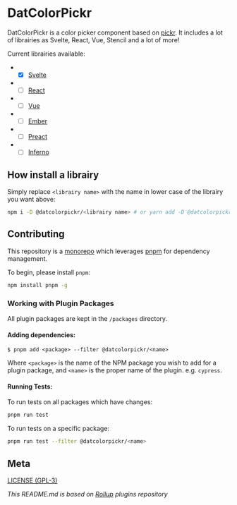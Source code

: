 # DatColorPickr

DatColorPickr is a color picker component based on [pickr](https://github.com/Simonwep/pickr). It includes a lot of librairies as Svelte, React, Vue, Stencil and a lot of more!

Current librairies available:
 
 - - [x] [Svelte](https://github.com/Olyno/DatColorPickr/tree/master/packages/svelte)
 - - [ ] [React](https://github.com/Olyno/DatColorPickr/tree/master/packages/react)
 - - [ ] [Vue](https://github.com/Olyno/DatColorPickr/tree/master/packages/vue)
 - - [ ] [Ember](https://github.com/Olyno/DatColorPickr/tree/master/packages/ember)
 - - [ ] [Preact](https://github.com/Olyno/DatColorPickr/tree/master/packages/preact)
 - - [ ] [Inferno](https://github.com/Olyno/DatColorPickr/tree/master/packages/inferno)

## How install a librairy

Simply replace ``<librairy name>`` with the name in lower case of the librairy you want above:

```bash
npm i -D @datcolorpickr/<librairy name> # or yarn add -D @datcolorpickr/<librairy name>
```

## Contributing

This repository is a [monorepo](https://en.wikipedia.org/wiki/Monorepo) which leverages [pnpm](https://pnpm.js.org/) for dependency management.

To begin, please install ``pnpm``:

```bash
npm install pnpm -g
```

### Working with Plugin Packages

All plugin packages are kept in the ``/packages`` directory.

#### Adding dependencies:

```console
$ pnpm add <package> --filter @datcolorpickr/<name>
```

Where `<package>` is the name of the NPM package you wish to add for a plugin package, and `<name>` is the proper name of the plugin. e.g. `cypress`.

#### Running Tests:

To run tests on all packages which have changes:

```bash
pnpm run test
```

To run tests on a specific package:

```bash
pnpm run test --filter @datcolorpickr/<name>
```

## Meta

[LICENSE (GPL-3)](https://github.com/Olyno/DatColorPickr/blob/master/LICENSE)

*This README.md is based on [Rollup](https://github.com/rollup/plugins) plugins repository*